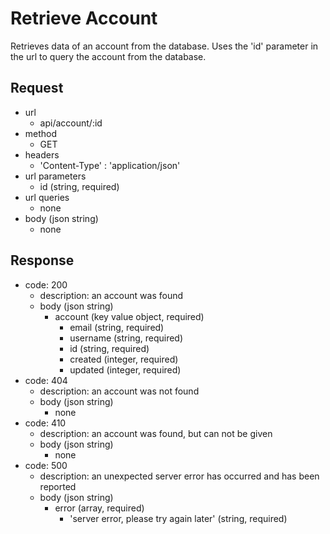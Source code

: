 # Retrieve Account
Retrieves data of an account from the database. Uses the 'id' parameter in
the url to query the account from the database.

## Request
- url
  - api/account/:id
- method
  - GET
- headers
  - 'Content-Type' : 'application/json'
- url parameters
  - id (string, required)
- url queries
  - none
- body (json string)
  - none

## Response
- code: 200
  - description: an account was found
  - body (json string)
    - account (key value object, required)
      - email (string, required)
      - username (string, required)
      - id (string, required)
      - created (integer, required)
      - updated (integer, required)
- code: 404
  - description: an account was not found
  - body (json string)
    - none
- code: 410
  - description: an account was found, but can not be given
  - body (json string)
    - none
- code: 500
  - description: an unexpected server error has occurred and has been reported
  - body (json string)
    - error (array, required)
      - 'server error, please try again later' (string, required)
